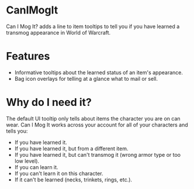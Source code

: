 # CanIMogIt
Can I Mog It? adds a line to item tooltips to tell you if you have learned a transmog appearance in World of Warcraft.

# Features
- Informative tooltips about the learned status of an item's appearance.
- Bag icon overlays for telling at a glance what to mail or sell.

# Why do I need it?
The default UI tooltip only tells about items the character you are on can wear. Can I Mog It works across your account for all of your characters and tells you:

- If you have learned it.
- If you have learned it, but from a different item.
- If you have learned it, but can't transmog it (wrong armor type or too low level).
- If you can learn it.
- If you can't learn it on this character.
- If it can't be learned (necks, trinkets, rings, etc.).